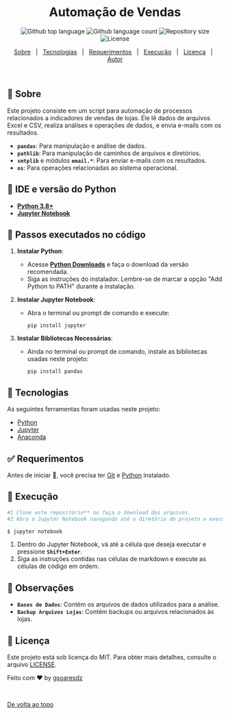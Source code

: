 &#xa0;

<h1 align="center">Automação de Vendas</h1>

<p align="center">
  <img alt="Github top language" src="https://img.shields.io/github/languages/top/gsoaresdz/automacao-mensagem?color=56BEB8">

  <img alt="Github language count" src="https://img.shields.io/github/languages/count/gsoaresdz/automacao-mensagem?color=56BEB8">

  <img alt="Repository size" src="https://img.shields.io/github/repo-size/gsoaresdz/automacao-mensagem?color=56BEB8">

  <img alt="License" src="https://img.shields.io/github/license/gsoaresdz/automacao-mensagem?color=56BEB8">

</p>


<p align="center">
  <a href="#dart-sobre">Sobre</a> &#xa0; | &#xa0; 
  <a href="#rocket-tecnologias">Tecnologias</a> &#xa0; | &#xa0;
  <a href="#white_check_mark-requerimentos">Requerimentos</a> &#xa0; | &#xa0;
  <a href="#checkered_flag-execução">Execução</a> &#xa0; | &#xa0;
  <a href="#memo-licença">Licença</a> &#xa0; | &#xa0;
  <a href="https://github.com/gsoaresdz" target="_blank">Autor</a>
</p>

<br>

## :dart: Sobre

Este projeto consiste em um script para automação de processos relacionados a indicadores de vendas de lojas. Ele lê dados de arquivos Excel e CSV, realiza análises e operações de dados, e envia e-mails com os resultados.

- **`pandas`**: Para manipulação e análise de dados.
- **`pathlib`**: Para manipulação de caminhos de arquivos e diretórios.
- **`smtplib`** e módulos **`email.*`**: Para enviar e-mails com os resultados.
- **`os`**: Para operações relacionadas ao sistema operacional.

## :memo: IDE e versão do Python

- **[Python 3.8+](https://www.python.org/downloads/)**
- **[Jupyter Notebook](https://jupyter.org/install)**

## :memo: Passos executados no código

1. **Instalar Python**:
    - Acesse **[Python Downloads](https://www.python.org/downloads/)** e faça o download da versão recomendada.
    - Siga as instruções do instalador. Lembre-se de marcar a opção "Add Python to PATH" durante a instalação.
2. **Instalar Jupyter Notebook**:
    - Abra o terminal ou prompt de comando e execute:
        
        ```
        pip install jupyter
        ```
        
3. **Instalar Bibliotecas Necessárias**:
    - Ainda no terminal ou prompt de comando, instale as bibliotecas usadas neste projeto:
        
        ```
        pip install pandas
        ```
        
## :rocket: Tecnologias

As seguintes ferramentas foram usadas neste projeto:

- [Python](https://www.python.org/)
- [Jupyter](https://jupyter.org/)
- [Anaconda](https://www.anaconda.com/)

## :white_check_mark: Requerimentos

Antes de iniciar :checkered_flag:, você precisa ter [Git](https://git-scm.com) e [Python](https://www.python.org/) instalado.

## :checkered_flag: Execução

```bash
#1 Clone este repositório** ou faça o download dos arquivos.
#2 Abra o Jupyter Notebook navegando até o diretório do projeto e execute:

$ jupyter notebook
```

1. Dentro do Jupyter Notebook, vá até a célula que deseja executar e pressione **`Shift+Enter`**.
2. Siga as instruções contidas nas células de markdown e execute as células de código em ordem.

## :memo: Observações

- **`Bases de Dados`**: Contém os arquivos de dados utilizados para a análise.
- **`Backup Arquivos Lojas`**: Contém backups ou arquivos relacionados às lojas.

## :memo: Licença

Este projeto está sob licença do MIT. Para obter mais detalhes, consulte o arquivo [LICENSE](LICENSE).

Feito com :heart: by <a href="https://github.com/gsoaresdz" target="_blank">gsoaresdz</a>

&#xa0;

<a href="#top">De volta ao topo</a>
